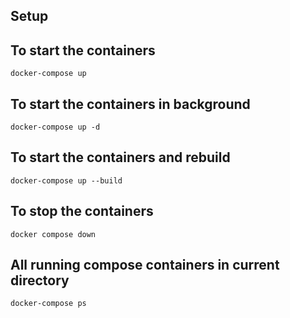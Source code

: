## Setup

## To start the containers

`docker-compose up`

## To start the containers in background

`docker-compose up -d`

## To start the containers and rebuild

`docker-compose up --build`

## To stop the containers

`docker compose down`

## All running compose containers in current directory

`docker-compose ps`
